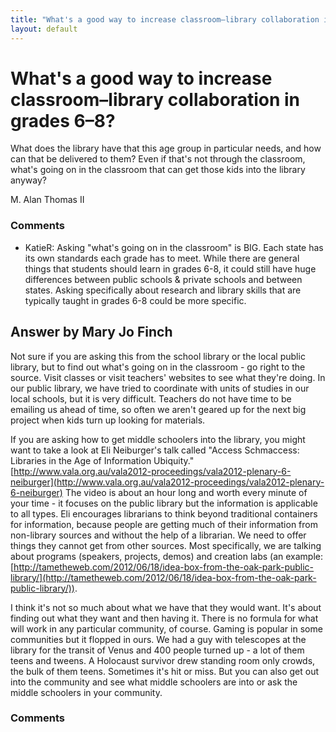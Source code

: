 ```yaml
---
title: "What's a good way to increase classroom–library collaboration in grades 6–8?"
layout: default
---
```

What's a good way to increase classroom–library collaboration in grades 6–8?
=====================
What does the library have that this age group in particular needs, and
how can that be delivered to them? Even if that's not through the
classroom, what's going on in the classroom that can get those kids into
the library anyway?

M. Alan Thomas II

### Comments ###
* KatieR: Asking "what's going on in the classroom" is BIG. Each state has its own
standards each grade has to meet. While there are general things that
students should learn in grades 6-8, it could still have huge
differences between public schools & private schools and between states.
Asking specifically about research and library skills that are typically
taught in grades 6-8 could be more specific.


Answer by Mary Jo Finch
----------------
Not sure if you are asking this from the school library or the local
public library, but to find out what's going on in the classroom - go
right to the source. Visit classes or visit teachers' websites to see
what they're doing. In our public library, we have tried to coordinate
with units of studies in our local schools, but it is very difficult.
Teachers do not have time to be emailing us ahead of time, so often we
aren't geared up for the next big project when kids turn up looking for
materials.

If you are asking how to get middle schoolers into the library, you
might want to take a look at Eli Neiburger's talk called "Access
Schmaccess: Libraries in the Age of Information Ubiquity."
[http://www.vala.org.au/vala2012-proceedings/vala2012-plenary-6-neiburger](http://www.vala.org.au/vala2012-proceedings/vala2012-plenary-6-neiburger)
The video is about an hour long and worth every minute of your time - it
focuses on the public library but the information is applicable to all
types. Eli encourages librarians to think beyond traditional containers
for information, because people are getting much of their information
from non-library sources and without the help of a librarian. We need to
offer things they cannot get from other sources. Most specifically, we
are talking about programs (speakers, projects, demos) and creation labs
(an example:
[http://tametheweb.com/2012/06/18/idea-box-from-the-oak-park-public-library/](http://tametheweb.com/2012/06/18/idea-box-from-the-oak-park-public-library/)).

I think it's not so much about what we have that they would want. It's
about finding out what they want and then having it. There is no formula
for what will work in any particular community, of course. Gaming is
popular in some communities but it flopped in ours. We had a guy with
telescopes at the library for the transit of Venus and 400 people turned
up - a lot of them teens and tweens. A Holocaust survivor drew standing
room only crowds, the bulk of them teens. Sometimes it's hit or miss.
But you can also get out into the community and see what middle
schoolers are into or ask the middle schoolers in your community.

### Comments ###

